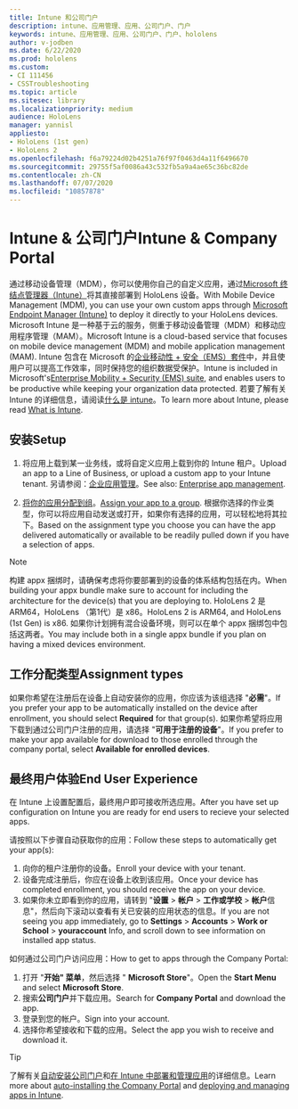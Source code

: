 ```yaml
---
title: Intune 和公司门户
description: intune、应用管理、应用、公司门户、门户
keywords: intune、应用管理、应用、公司门户、门户、hololens
author: v-jodben
ms.date: 6/22/2020
ms.prod: hololens
ms.custom:
- CI 111456
- CSSTroubleshooting
ms.topic: article
ms.sitesec: library
ms.localizationpriority: medium
audience: HoloLens
manager: yannisl
appliesto:
- HoloLens (1st gen)
- HoloLens 2
ms.openlocfilehash: f6a79224d02b4251a76f97f0463d4a11f6496670
ms.sourcegitcommit: 29755f5af0086a43c532fb5a9a4ae65c36bc82de
ms.contentlocale: zh-CN
ms.lasthandoff: 07/07/2020
ms.locfileid: "10857878"
---
```

# <span data-ttu-id="ee886-104">Intune & 公司门户</span><span class="sxs-lookup"><span data-stu-id="ee886-104">Intune & Company Portal</span></span>

<span data-ttu-id="ee886-105">通过移动设备管理（MDM），你可以使用你自己的自定义应用，通过[Microsoft 终结点管理器（Intune）](https://docs.microsoft.com/intune/windows-holographic-for-business)将其直接部署到 HoloLens 设备。</span><span class="sxs-lookup"><span data-stu-id="ee886-105">With Mobile Device Management (MDM), you can use your own custom apps through [Microsoft Endpoint Manager (Intune)](https://docs.microsoft.com/intune/windows-holographic-for-business) to deploy it directly to your HoloLens devices.</span></span> <span data-ttu-id="ee886-106">Microsoft Intune 是一种基于云的服务，侧重于移动设备管理（MDM）和移动应用程序管理（MAM）。</span><span class="sxs-lookup"><span data-stu-id="ee886-106">Microsoft Intune is a cloud-based service that focuses on mobile device management (MDM) and mobile application management (MAM).</span></span> <span data-ttu-id="ee886-107">Intune 包含在 Microsoft 的[企业移动性 + 安全（EMS）套件](https://www.microsoft.com/microsoft-365/enterprise-mobility-security)中，并且使用户可以提高工作效率，同时保持您的组织数据受保护。</span><span class="sxs-lookup"><span data-stu-id="ee886-107">Intune is included in Microsoft's[Enterprise Mobility + Security (EMS) suite](https://www.microsoft.com/microsoft-365/enterprise-mobility-security), and enables users to be productive while keeping your organization data protected.</span></span> <span data-ttu-id="ee886-108">若要了解有关 Intune 的详细信息，请阅读[什么是 intune](https://docs.microsoft.com/mem/intune/fundamentals/what-is-intune)。</span><span class="sxs-lookup"><span data-stu-id="ee886-108">To learn more about Intune, please read [What is Intune](https://docs.microsoft.com/mem/intune/fundamentals/what-is-intune).</span></span>

## <span data-ttu-id="ee886-109">安装</span><span class="sxs-lookup"><span data-stu-id="ee886-109">Setup</span></span>

1. <span data-ttu-id="ee886-110">将应用上载到某一业务线，或将自定义应用上载到你的 Intune 租户。</span><span class="sxs-lookup"><span data-stu-id="ee886-110">Upload an app to a Line of Business, or upload a custom app to your Intune tenant.</span></span> <span data-ttu-id="ee886-111">另请参阅：[企业应用管理](https://docs.microsoft.com/windows/client-management/mdm/enterprise-app-management)。</span><span class="sxs-lookup"><span data-stu-id="ee886-111">See also: [Enterprise app management](https://docs.microsoft.com/windows/client-management/mdm/enterprise-app-management).</span></span>

2. <span data-ttu-id="ee886-112">[将你的应用分配到组](https://docs.microsoft.com/mem/intune/apps/apps-deploy)。</span><span class="sxs-lookup"><span data-stu-id="ee886-112">[Assign your app to a group](https://docs.microsoft.com/mem/intune/apps/apps-deploy).</span></span> <span data-ttu-id="ee886-113">根据你选择的作业类型，你可以将应用自动发送或打开，如果你有选择的应用，可以轻松地将其拉下。</span><span class="sxs-lookup"><span data-stu-id="ee886-113">Based on the assignment type you choose you can have the app delivered automatically or available to be readily pulled down if you have a selection of apps.</span></span> 

> [!NOTE] 
> <span data-ttu-id="ee886-114">构建 appx 捆绑时，请确保考虑将你要部署到的设备的体系结构包括在内。</span><span class="sxs-lookup"><span data-stu-id="ee886-114">When building your appx bundle make sure to account for including the architecture for the device(s) that you are deploying to.</span></span> <span data-ttu-id="ee886-115">HoloLens 2 是 ARM64，HoloLens （第1代）是 x86。</span><span class="sxs-lookup"><span data-stu-id="ee886-115">HoloLens 2 is ARM64, and HoloLens (1st Gen) is x86.</span></span> <span data-ttu-id="ee886-116">如果你计划拥有混合设备环境，则可以在单个 appx 捆绑包中包括这两者。</span><span class="sxs-lookup"><span data-stu-id="ee886-116">You may include both in a single appx bundle if you plan on having a mixed devices environment.</span></span>

## <span data-ttu-id="ee886-117">工作分配类型</span><span class="sxs-lookup"><span data-stu-id="ee886-117">Assignment types</span></span>

<span data-ttu-id="ee886-118">如果你希望在注册后在设备上自动安装你的应用，你应该为该组选择 "**必需**"。</span><span class="sxs-lookup"><span data-stu-id="ee886-118">If you prefer your app to be automatically installed on the device after enrollment, you should select **Required** for that group(s).</span></span>
<span data-ttu-id="ee886-119">如果你希望将应用下载到通过公司门户注册的应用，请选择 "**可用于注册的设备**"。</span><span class="sxs-lookup"><span data-stu-id="ee886-119">If you prefer to make your app available for download to those enrolled through the company portal, select **Available for enrolled devices**.</span></span>


## <span data-ttu-id="ee886-120">最终用户体验</span><span class="sxs-lookup"><span data-stu-id="ee886-120">End User Experience</span></span>

<span data-ttu-id="ee886-121">在 Intune 上设置配置后，最终用户即可接收所选应用。</span><span class="sxs-lookup"><span data-stu-id="ee886-121">After you have set up configuration on Intune you are ready for end users to recieve your selected apps.</span></span>

<span data-ttu-id="ee886-122">请按照以下步骤自动获取你的应用：</span><span class="sxs-lookup"><span data-stu-id="ee886-122">Follow these steps to automatically get your app(s):</span></span>
1. <span data-ttu-id="ee886-123">向你的租户注册你的设备。</span><span class="sxs-lookup"><span data-stu-id="ee886-123">Enroll your device with your tenant.</span></span> 
2. <span data-ttu-id="ee886-124">设备完成注册后，你应在设备上收到该应用。</span><span class="sxs-lookup"><span data-stu-id="ee886-124">Once your device has completed enrollment, you should receive the app on your device.</span></span> 
3. <span data-ttu-id="ee886-125">如果你未立即看到你的应用，请转到 "**设置**  >  **帐户**  >  **工作或学校**  >  **帐户**信息"，然后向下滚动以查看有关已安装的应用状态的信息。</span><span class="sxs-lookup"><span data-stu-id="ee886-125">If you are not seeing you app immediately, go to **Settings** > **Accounts** > **Work or School** > **youraccount** Info, and scroll down to see information on installed app status.</span></span>

<span data-ttu-id="ee886-126">如何通过公司门户访问应用：</span><span class="sxs-lookup"><span data-stu-id="ee886-126">How to get to apps through the Company Portal:</span></span>
1. <span data-ttu-id="ee886-127">打开 "**开始" 菜单**，然后选择 " **Microsoft Store**"。</span><span class="sxs-lookup"><span data-stu-id="ee886-127">Open the **Start Menu** and select **Microsoft Store**.</span></span> 
2. <span data-ttu-id="ee886-128">搜索**公司门户**并下载应用。</span><span class="sxs-lookup"><span data-stu-id="ee886-128">Search for **Company Portal** and download the app.</span></span>
3. <span data-ttu-id="ee886-129">登录到您的帐户。</span><span class="sxs-lookup"><span data-stu-id="ee886-129">Sign into your account.</span></span>
4. <span data-ttu-id="ee886-130">选择你希望接收和下载的应用。</span><span class="sxs-lookup"><span data-stu-id="ee886-130">Select the app you wish to receive and download it.</span></span>

> [!Tip]
> <span data-ttu-id="ee886-131">了解有关[自动安装公司门户](https://docs.microsoft.com/mem/intune/apps/company-portal-app)和[在 Intune 中部署和管理应用](https://docs.microsoft.com/mem/intune/fundamentals/windows-holographic-for-business#deploy-and-manage-apps)的详细信息。</span><span class="sxs-lookup"><span data-stu-id="ee886-131">Learn more about [auto-installing the Company Portal](https://docs.microsoft.com/mem/intune/apps/company-portal-app) and [deploying and managing apps in Intune](https://docs.microsoft.com/mem/intune/fundamentals/windows-holographic-for-business#deploy-and-manage-apps).</span></span>
